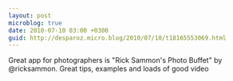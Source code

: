 ```yaml
---
layout: post
microblog: true
date: 2010-07-10 03:00 +0300
guid: http://desparoz.micro.blog/2010/07/10/t18165553069.html
---
```

Great app for photographers is "Rick Sammon's Photo Buffet" by @ricksammon. Great tips, examples and loads of good video
